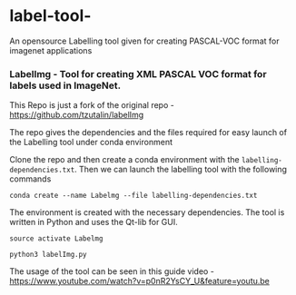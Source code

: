 # label-tool-
An opensource Labelling tool given for creating PASCAL-VOC format for imagenet applications
### Labellmg - Tool for creating XML PASCAL VOC format for labels used in ImageNet.

This Repo is just a fork of the original repo - https://github.com/tzutalin/labelImg 

The repo gives the dependencies and the files required for easy launch of the Labelling tool under conda environment

Clone the repo and then create a conda environment with the `labelling-dependencies.txt`. Then we can launch the labelling tool with the following commands

`conda create --name Labelmg --file labelling-dependencies.txt`

The environment is created with the necessary dependencies. The tool is written in Python and uses the Qt-lib for GUI. 

`source activate Labelmg`

`python3 labelImg.py`

The usage of the tool can be seen in this guide video - https://www.youtube.com/watch?v=p0nR2YsCY_U&feature=youtu.be

